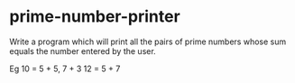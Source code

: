 # prime-number-printer

Write a program which will print all the pairs of prime numbers whose sum equals the number entered by the user. 

Eg 
10 = 5 + 5, 7 + 3
12 = 5 + 7
